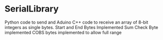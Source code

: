 # SerialLibrary

Python code to send and Aduino C++ code to receive an array of 8-bit integers as single bytes. 
Start and End Bytes Implemented
Sum Check Byte implemented
COBS bytes implemented to allow full range 
